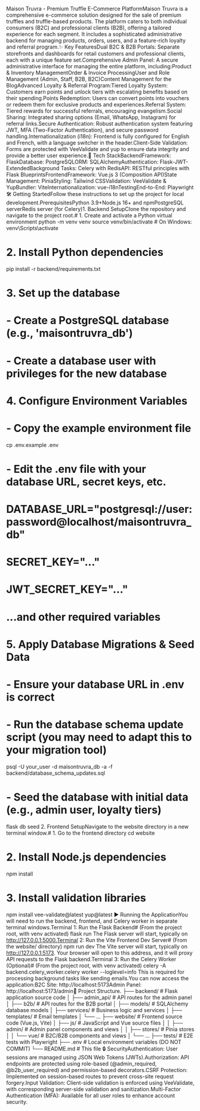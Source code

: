 Maison Truvra - Premium Truffle E-Commerce PlatformMaison Truvra is a comprehensive e-commerce solution designed for the sale of premium truffles and truffle-based products. The platform caters to both individual consumers (B2C) and professional clients (B2B), offering a tailored experience for each segment. It includes a sophisticated administrative backend for managing products, orders, users, and a feature-rich loyalty and referral program.✨ Key FeaturesDual B2C & B2B Portals: Separate storefronts and dashboards for retail customers and professional clients, each with a unique feature set.Comprehensive Admin Panel: A secure administrative interface for managing the entire platform, including:Product & Inventory ManagementOrder & Invoice ProcessingUser and Role Management (Admin, Staff, B2B, B2C)Content Management for the BlogAdvanced Loyalty & Referral Program:Tiered Loyalty System: Customers earn points and unlock tiers with escalating benefits based on their spending.Points Redemption: Users can convert points into vouchers or redeem them for exclusive products and experiences.Referral System: Tiered rewards for successful referrals, encouraging evangelism.Social Sharing: Integrated sharing options (Email, WhatsApp, Instagram) for referral links.Secure Authentication: Robust authentication system featuring JWT, MFA (Two-Factor Authentication), and secure password handling.Internationalization (i18n): Frontend is fully configured for English and French, with a language switcher in the header.Client-Side Validation: Forms are protected with VeeValidate and yup to ensure data integrity and provide a better user experience.🚀 Tech StackBackendFramework: FlaskDatabase: PostgreSQLORM: SQLAlchemyAuthentication: Flask-JWT-ExtendedBackground Tasks: Celery with RedisAPI: RESTful principles with Flask BlueprintsFrontendFramework: Vue.js 3 (Composition API)State Management: PiniaStyling: Tailwind CSSValidation: VeeValidate & YupBundler: ViteInternationalization: vue-i18nTestingEnd-to-End: Playwright🛠️ Getting StartedFollow these instructions to set up the project for local development.PrerequisitesPython 3.9+Node.js 16+ and npmPostgreSQL serverRedis server (for Celery)1. Backend SetupClone the repository and navigate to the project root.# 1. Create and activate a Python virtual environment
python -m venv venv
source venv/bin/activate  # On Windows: venv\Scripts\activate

# 2. Install Python dependencies
pip install -r backend/requirements.txt

# 3. Set up the database
#    - Create a PostgreSQL database (e.g., 'maisontruvra_db')
#    - Create a database user with privileges for the new database

# 4. Configure Environment Variables
#    - Copy the example environment file
cp .env.example .env

#    - Edit the .env file with your database URL, secret keys, etc.
#      DATABASE_URL="postgresql://user:password@localhost/maisontruvra_db"
#      SECRET_KEY="..."
#      JWT_SECRET_KEY="..."
#      ...and other required variables

# 5. Apply Database Migrations & Seed Data
#    - Ensure your database URL in .env is correct
#    - Run the database schema update script (you may need to adapt this to your migration tool)
psql -U your_user -d maisontruvra_db -a -f backend/database_schema_updates.sql

#    - Seed the database with initial data (e.g., admin user, loyalty tiers)
flask db seed
2. Frontend SetupNavigate to the website directory in a new terminal window.# 1. Go to the frontend directory
cd website

# 2. Install Node.js dependencies
npm install

# 3. Install validation libraries
npm install vee-validate@latest yup@latest
▶️ Running the ApplicationYou will need to run the backend, frontend, and Celery worker in separate terminal windows.Terminal 1: Run the Flask Backend# (From the project root, with venv activated)
flask run
The Flask server will start, typically on http://127.0.0.1:5000.Terminal 2: Run the Vite Frontend Dev Server# (From the website/ directory)
npm run dev
The Vite server will start, typically on http://127.0.0.1:5173. Your browser will open to this address, and it will proxy API requests to the Flask backend.Terminal 3: Run the Celery Worker (Optional)# (From the project root, with venv activated)
celery -A backend.celery_worker.celery worker --loglevel=info
This is required for processing background tasks like sending emails.You can now access the application:B2C Site: http://localhost:5173Admin Panel: http://localhost:5173/admin📂 Project Structure.
├── backend/            # Flask application source code
│   ├── admin_api/      # API routes for the admin panel
│   ├── b2b/            # API routes for the B2B portal
│   ├── models/         # SQLAlchemy database models
│   ├── services/       # Business logic and services
│   ├── templates/      # Email templates
│   └── ...
├── website/            # Frontend source code (Vue.js, Vite)
│   ├── js/             # JavaScript and Vue source files
│   │   ├── admin/      # Admin panel components and views
│   │   ├── stores/     # Pinia stores
│   │   └── vue/        # B2C/B2B components and views
│   └── ...
├── tests/              # E2E tests with Playwright
├── .env                # Local environment variables (DO NOT COMMIT)
└── README.md           # This file
🔒 SecurityAuthentication: User sessions are managed using JSON Web Tokens (JWTs).Authorization: API endpoints are protected using role-based (@admin_required, @b2b_user_required) and permission-based decorators.CSRF Protection: Implemented on session-based routes to prevent cross-site request forgery.Input Validation: Client-side validation is enforced using VeeValidate, with corresponding server-side validation and sanitization.Multi-Factor Authentication (MFA): Available for all user roles to enhance account security.
